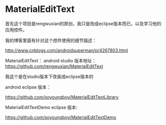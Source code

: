 # MaterialEditText
首先这个项目是rengwuxian的原创，我只是改成eclipse版本而已，以及学习他的应用控件。

我的博客里面有针对这个控件使用的细节描述：

http://www.cnblogs.com/androidsuperman/p/4267803.html

MaterialEditText：
android studio 版本地址：
https://github.com/rengwuxian/MaterialEditText

我这个是在studio版本下改装成eclipse版本的

android eclipse 版本：

https://github.com/soyoungboy/MaterialEditTextLibrary

MaterialEditTextDemo eclipse 版本:

https://github.com/soyoungboy/MaterialEditTextDemo




